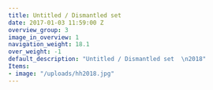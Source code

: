 ```yaml
---
title: Untitled / Dismantled set
date: 2017-01-03 11:59:00 Z
overview_group: 3
image_in_overview: 1
navigation_weight: 18.1
over_weight: -1
default_description: "Untitled / Dismantled set  \n2018"
Items:
- image: "/uploads/hh2018.jpg"
---
```


